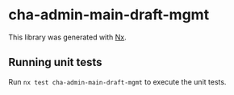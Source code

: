 # cha-admin-main-draft-mgmt

This library was generated with [Nx](https://nx.dev).

## Running unit tests

Run `nx test cha-admin-main-draft-mgmt` to execute the unit tests.

